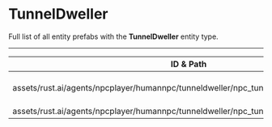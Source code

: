 # TunnelDweller
Full list of all <Badge type="warning" text="2"/> entity prefabs with the **TunnelDweller** entity type.

---
| ID & Path |
| --- |
| <Badge type="tip" text="732025282"/> <br> assets/rust.ai/agents/npcplayer/humannpc/tunneldweller/npc_tunneldweller.prefab |
| <Badge type="tip" text="1934869703"/> <br> assets/rust.ai/agents/npcplayer/humannpc/tunneldweller/npc_tunneldwellerspawned.prefab |
